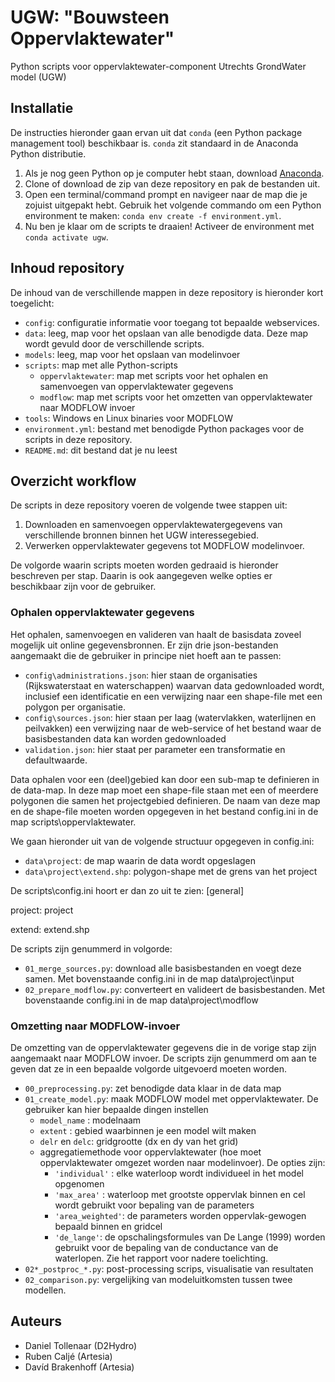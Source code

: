 # UGW: "Bouwsteen Oppervlaktewater"

Python scripts voor oppervlaktewater-component Utrechts GrondWater model (UGW)

## Installatie

De instructies hieronder gaan ervan uit dat `conda` (een Python package 
management tool) beschikbaar is. `conda` zit standaard in de Anaconda 
Python distributie.

1.  Als je nog geen Python op je computer hebt staan, 
    download [Anaconda](https://www.anaconda.com/distribution/).
2.  Clone of download de zip van deze repository en pak de bestanden uit.
3.  Open een terminal/command prompt en navigeer naar de map die je zojuist 
    uitgepakt hebt. Gebruik het volgende commando om een Python environment 
    te maken: `conda env create -f environment.yml`.
4.  Nu ben je klaar om de scripts te draaien! 
    Activeer de environment met `conda activate ugw`.

## Inhoud repository

De inhoud van de verschillende mappen in deze repository is hieronder kort 
toegelicht:

-   `config`: configuratie informatie voor toegang tot bepaalde webservices.
-   `data`: leeg, map voor het opslaan van alle benodigde data. Deze map wordt gevuld door 
    de verschillende scripts.
-   `models`: leeg, map voor het opslaan van modelinvoer
-   `scripts`: map met alle Python-scripts
    -   `oppervlaktewater`: map met scripts voor het ophalen en samenvoegen van oppervlaktewater gegevens
    -   `modflow`: map met scripts voor het omzetten van oppervlaktewater naar MODFLOW invoer
-   `tools`: Windows en Linux binaries voor MODFLOW
-   `environment.yml`: bestand met benodigde Python packages voor de scripts in deze repository.
-   `README.md`: dit bestand dat je nu leest

## Overzicht workflow

De scripts in deze repository voeren de volgende twee stappen uit:

1.  Downloaden en samenvoegen oppervlaktewatergegevens van verschillende 
    bronnen binnen het UGW interessegebied.
2.  Verwerken oppervlaktewater gegevens tot MODFLOW modelinvoer.

De volgorde waarin scripts moeten worden gedraaid is hieronder beschreven 
per stap. Daarin is ook aangegeven welke opties er beschikbaar zijn voor de 
gebruiker.

### Ophalen oppervlaktewater gegevens

Het ophalen, samenvoegen en valideren van haalt de basisdata zoveel mogelijk uit online gegevensbronnen. Er zijn drie json-bestanden
aangemaakt die de gebruiker in principe niet hoeft aan te passen:
- `config\administrations.json`: hier staan de organisaties (Rijkswaterstaat en waterschappen) waarvan data gedownloaded wordt, inclusief 
   een identificatie en een verwijzing naar een shape-file met een polygon per organisatie.
- `config\sources.json`: hier staan per laag (watervlakken, waterlijnen en peilvakken) een verwijzing naar de web-service of het bestand waar de basisbestanden
  data kan worden gedownloaded
- `validation.json`: hier staat per parameter een transformatie en defaultwaarde.

Data ophalen voor een (deel)gebied kan door een sub-map te definieren in de data-map. In deze map
moet een shape-file staan met een of meerdere polygonen die samen het projectgebied definieren. De naam van deze map 
en de shape-file moeten worden opgegeven in het bestand config.ini in de map scripts\oppervlaktewater.

We gaan hieronder uit van de volgende structuur opgegeven in config.ini:
-  `data\project`: de map waarin de data wordt opgeslagen
-  `data\project\extend.shp`: polygon-shape met de grens van het project

De scripts\config.ini hoort er dan zo uit te zien:
   [general]
   
   project: project
   
   extend: extend.shp

De scripts zijn genummerd in volgorde:
- `01_merge_sources.py`: download alle basisbestanden en voegt deze samen. Met bovenstaande config.ini in de map data\project\input
- `02_prepare_modflow.py`: converteert en valideert de basisbestanden. Met bovenstaande config.ini in de map data\project\modflow

### Omzetting naar MODFLOW-invoer

De omzetting van de oppervlaktewater gegevens die in de vorige stap zijn 
aangemaakt naar MODFLOW invoer. De scripts zijn genummerd om aan te geven dat 
ze in een bepaalde volgorde uitgevoerd moeten worden.

-   `00_preprocessing.py`: zet benodigde data klaar in de data map
-   `01_create_model.py`: maak MODFLOW model met oppervlaktewater. De gebruiker 
    kan hier bepaalde dingen instellen
    -   `model_name` : modelnaam
    -   `extent` : gebied waarbinnen je een model wilt maken
    -   `delr` en `delc`: gridgrootte (dx en dy van het grid)
    -   aggregatiemethode voor oppervlaktewater (hoe moet oppervlaktewater omgezet worden naar modelinvoer). De opties zijn:
        -   `'individual'` : elke waterloop wordt individueel in het model opgenomen
        -   `'max_area'` : waterloop met grootste oppervlak binnen en cel wordt gebruikt voor bepaling van de parameters
        -   `'area_weighted'`: de parameters worden oppervlak-gewogen bepaald binnen en gridcel
        -   `'de_lange'`: de opschalingsformules van De Lange (1999) worden gebruikt voor de bepaling van de conductance van de waterlopen.
            Zie het rapport voor nadere toelichting.
-   `02*_postproc_*.py`: post-processing scrips, visualisatie van resultaten
-   `02_comparison.py`: vergelijking van modeluitkomsten tussen twee modellen.

## Auteurs

-   Daniel Tollenaar (D2Hydro)
-   Ruben Caljé (Artesia)
-   Davíd Brakenhoff (Artesia)
